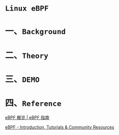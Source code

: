 # `Linux eBPF`

# 一、`Background`



# 二、`Theory`



# 三、`DEMO`



# 四、`Reference`

[eBPF 概览 | eBPF 指南](https://promacanthus.github.io/ebpf-docs/overview/)

[eBPF - Introduction, Tutorials & Community Resources](https://ebpf.io/zh-hans/)



